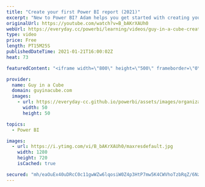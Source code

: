```yaml
---
title: "Create your first Power BI report (2021)"
excerpt: "New to Power BI? Adam helps you get started with creating your first Power BI report in Power BI Desktop! Start your journey the right way!  Guy in a Cube Blueprint Course: https://guyinacu.be/pbiblueprint  Star Schema: https://docs.microsoft.com/power-bi/guidance/star-schema  Star Schema Book: https://amzn.to/38JQJqq"
originalUrl: https://youtube.com/watch?v=B_bAKrXAUh0
webUrl: https://everyday.cc/powerbi/learning/videos/guy-in-a-cube-create-your-first-power-bi-report-2021/
type: video
price: Free
length: PT15M25S
publishedDateTime: 2021-01-21T16:00:02Z
heat: 73

featuredContent: "<iframe width=\"800\" height=\"500\" frameborder=\"0\" src=\"https://www.youtube.com/embed/B_bAKrXAUh0\" allow=\"accelerometer; autoplay; encrypted-media; gyroscope; picture-in-picture\" allowfullscreen></iframe>"

provider:
  name: Guy in a Cube
  domain: guyinacube.com
  images:
    - url: https://everyday-cc.github.io/powerbi/assets/images/organizations/guyinacube.com-50x50.jpg
      width: 50
      height: 50

topics:
  - Power BI

images:
  - url: https://i.ytimg.com/vi/B_bAKrXAUh0/maxresdefault.jpg
    width: 1280
    height: 720
    isCached: true

secured: "mh/eaOuEx40uDRcC0c11gwWZw6lqosiW0Z4p3HtP7mw5K4CWVhoTzbRqZ/6Nz9NCB3af8sHVZlwC2jYwSsH4cdToxO9Fp9n9avbXHsjl8h8FFldvl8bnbR00b/nACD0yZQ2+tQGdVEVhSYLyzM7a7u+pVXnrUWiADRd5ysvekxCw4znulpGJcOLnvJ3hSjybjUfE+KH+Rp2LQvwfMv+pSKFJo9bEbIpIcLoXVdWw64T6voazkeeHA5HyTT79fs/D+P4/exwAwsc44HvsgaKClKbTNQwDHXMk805DKb7qRpDtKk0WcdpEV6AQOiH3P895BGcDhM4bEgZyK1bq3MHu2DMre1Cjhnffzyk9+LJYGx6eteC7L5MIANS6WPwuXKvzZBi/cCUO9TyoP7/KNYsOnFaDaaayb4GipErEb92obL4=;VkV9P3eTxuk/MPA+nHv0NA=="
---
```


